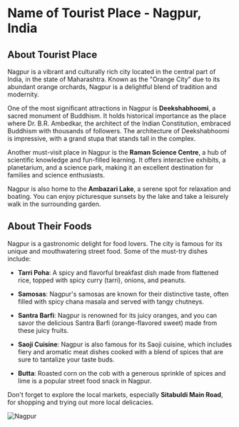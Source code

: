 # Name of Tourist Place - Nagpur, India

## About Tourist Place 
Nagpur is a vibrant and culturally rich city located in the central part of India, in the state of Maharashtra. Known as the "Orange City" due to its abundant orange orchards, Nagpur is a delightful blend of tradition and modernity. 

One of the most significant attractions in Nagpur is **Deekshabhoomi**, a sacred monument of Buddhism. It holds historical importance as the place where Dr. B.R. Ambedkar, the architect of the Indian Constitution, embraced Buddhism with thousands of followers. The architecture of Deekshabhoomi is impressive, with a grand stupa that stands tall in the complex.

Another must-visit place in Nagpur is the **Raman Science Centre**, a hub of scientific knowledge and fun-filled learning. It offers interactive exhibits, a planetarium, and a science park, making it an excellent destination for families and science enthusiasts.

Nagpur is also home to the **Ambazari Lake**, a serene spot for relaxation and boating. You can enjoy picturesque sunsets by the lake and take a leisurely walk in the surrounding garden.

## About Their Foods
Nagpur is a gastronomic delight for food lovers. The city is famous for its unique and mouthwatering street food. Some of the must-try dishes include:

- **Tarri Poha**: A spicy and flavorful breakfast dish made from flattened rice, topped with spicy curry (tarri), onions, and peanuts.

- **Samosas**: Nagpur's samosas are known for their distinctive taste, often filled with spicy chana masala and served with tangy chutneys.

- **Santra Barfi**: Nagpur is renowned for its juicy oranges, and you can savor the delicious Santra Barfi (orange-flavored sweet) made from these juicy fruits.

- **Saoji Cuisine**: Nagpur is also famous for its Saoji cuisine, which includes fiery and aromatic meat dishes cooked with a blend of spices that are sure to tantalize your taste buds.

- **Butta**: Roasted corn on the cob with a generous sprinkle of spices and lime is a popular street food snack in Nagpur.

Don't forget to explore the local markets, especially **Sitabuldi Main Road**, for shopping and trying out more local delicacies.

![Nagpur](https://images.unsplash.com/photo-1581246385848-d292e839920e?ixlib=rb-4.0.3&ixid=M3wxMjA3fDB8MHxwaG90by1wYWdlfHx8fGVufDB8fHx8fA%3D%3D&auto=format&fit=crop&w=1827&q=80)


